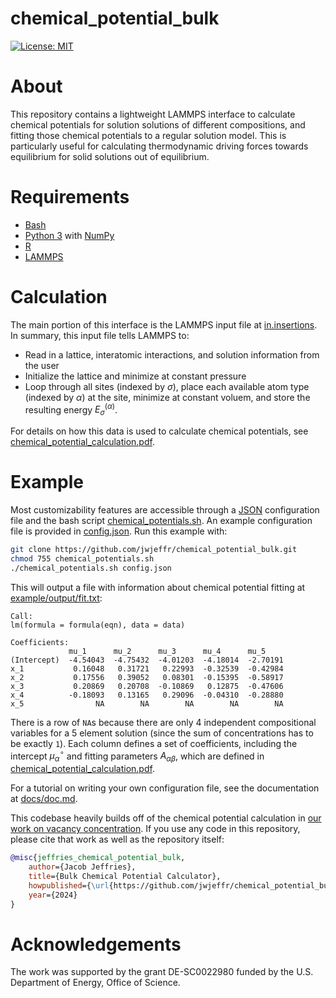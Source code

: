 # chemical_potential_bulk

[![License: MIT](https://img.shields.io/badge/License-MIT-yellow.svg)](https://opensource.org/licenses/MIT)

# About

This repository contains a lightweight LAMMPS interface to calculate chemical potentials for solution solutions of different compositions, and fitting those chemical potentials to a regular solution model. This is particularly useful for calculating thermodynamic driving forces towards equilibrium for solid solutions out of equilibrium.

# Requirements

- [Bash](https://www.gnu.org/software/bash/)
- [Python 3](https://www.python.org/) with [NumPy](https://numpy.org/)
- [R](https://www.r-project.org/)
- [LAMMPS](https://www.lammps.org/)

# Calculation

The main portion of this interface is the LAMMPS input file at [in.insertions](https://github.com/jwjeffr/chemical_potential_bulk/blob/main/in.insertions). In summary, this input file tells LAMMPS to:

- Read in a lattice, interatomic interactions, and solution information from the user
- Initialize the lattice and minimize at constant pressure
- Loop through all sites (indexed by $\sigma$), place each available atom type (indexed by $\alpha$) at the site, minimize at constant voluem, and store the resulting energy $E_\sigma^{(\alpha)}$.

For details on how this data is used to calculate chemical potentials, see [chemical_potential_calculation.pdf](https://github.com/jwjeffr/chemical_potential_bulk/blob/main/chemical_potential_calculation.pdf).

# Example

Most customizability features are accessible through a [JSON](https://en.wikipedia.org/wiki/JSON) configuration file and the bash script [chemical_potentials.sh](https://github.com/jwjeffr/chemical_potential_bulk/blob/main/chemical_potentials.sh). An example configuration file is provided in [config.json](https://github.com/jwjeffr/chemical_potential_bulk/blob/main/config.json). Run this example with:

```bash
git clone https://github.com/jwjeffr/chemical_potential_bulk.git
chmod 755 chemical_potentials.sh
./chemical_potentials.sh config.json
```

This will output a file with information about chemical potential fitting at [example/output/fit.txt](https://github.com/jwjeffr/chemical_potential_bulk/blob/main/example/output/fit.txt):

```
Call:
lm(formula = formula(eqn), data = data)

Coefficients:
             mu_1      mu_2      mu_3      mu_4      mu_5    
(Intercept)  -4.54043  -4.75432  -4.01203  -4.18014  -2.70191
x_1           0.16048   0.31721   0.22993  -0.32539  -0.42984
x_2           0.17556   0.39052   0.08301  -0.15395  -0.58917
x_3           0.20869   0.20708  -0.10869   0.12875  -0.47606
x_4          -0.18093   0.13165   0.29096  -0.04310  -0.28880
x_5                NA        NA        NA        NA        NA
```

There is a row of ``NA``s because there are only 4 independent compositional variables for a 5 element solution (since the sum of concentrations has to be exactly ``1``). Each column defines a set of coefficients, including the intercept $\mu_\alpha^\circ$ and fitting parameters $A_{\alpha\beta}$, which are defined in [chemical_potential_calculation.pdf](https://github.com/jwjeffr/chemical_potential_bulk/blob/main/chemical_potential_calculation.pdf).

For a tutorial on writing your own configuration file, see the documentation at [docs/doc.md](https://github.com/jwjeffr/chemical_potential_bulk/blob/main/docs/doc.md).

This codebase heavily builds off of the chemical potential calculation in [our work on vacancy concentration](https://arxiv.org/abs/2402.07324). If you use any code in this repository, please cite that work as well as the repository itself:

```bibtex
@misc{jeffries_chemical_potential_bulk,
    author={Jacob Jeffries},
    title={Bulk Chemical Potential Calculator},
    howpublished={\url{https://github.com/jwjeffr/chemical_potential_bulk}},
    year={2024}
}
```

# Acknowledgements

The  work  was  supported  by  the  grant  DE-SC0022980 funded by the U.S. Department of Energy,  Office of Science.